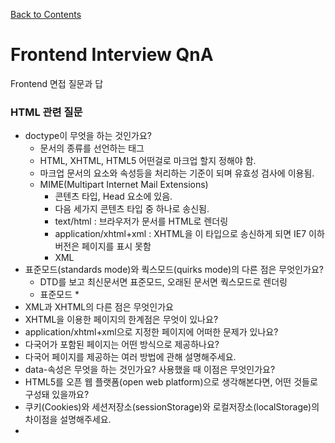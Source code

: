 [Back to Contents](../README.md)
# Frontend Interview QnA
Frontend 면접 질문과 답

### HTML 관련 질문
* doctype이 무엇을 하는 것인가요?
  * 문서의 종류를 선언하는 태그
  * HTML, XHTML, HTML5 어떤걸로 마크업 할지 정해야 함.
  * 마크업 문서의 요소와 속성등을 처리하는 기준이 되며 유효성 검사에 이용됨.
  * MIME(Multipart Internet Mail Extensions)
    * 콘텐츠 타입, Head 요소에 있음.
    * 다음 세가지 콘텐츠 타입 중 하나로 송신됨.
    * text/html : 브라우저가 문서를 HTML로 렌더링
    * application/xhtml+xml : XHTML을 이 타입으로 송신하게 되면 IE7 이하 버전은 페이지를 표시 못함
    * XML
* 표준모드(standards mode)와 쿽스모드(quirks mode)의 다른 점은 무엇인가요?
  * DTD를 보고 최신문서면 표준모드, 오래된 문서면 쿽스모드로 렌더링
  * 표준모드
    * 
* XML과 XHTML의 다른 점은 무엇인가요
* XHTML을 이용한 페이지의 한계점은 무엇이 있나요?
* application/xhtml+xml으로 지정한 페이지에 어떠한 문제가 있나요?
* 다국어가 포함된 페이지는 어떤 방식으로 제공하나요?
* 다국어 페이지를 제공하는 여러 방법에 관해 설명해주세요.
* data-속성은 무엇을 하는 것인가요? 사용했을 때 이점은 무엇인가요?
* HTML5를 오픈 웹 플랫폼(open web platform)으로 생각해본다면, 어떤 것들로 구성돼 있을까요?
* 쿠키(Cookies)와 세션저장소(sessionStorage)와 로컬저장소(localStorage)의 차이점을 설명해주세요.
* <script>, <script async>와 <script defer>의 차이점에 관해 설명해주세요.
* CSS<link>를 <head></head>사이에 쓰는 것과 JS<script>를 <body></body>뒤에 사용하는 것은 좋은 사용법일까요? 어디에 배치하는 게 좋을까요?
* Progressive rendering이란 무엇인가요?
* 이미지 태그에 srcset 속성을 사용하는 이유는 무엇인가요? 브라우저가 이 속성을 가진 콘텐츠를 평가할 때 사용하는 과정을 설명해보세요.
* HTML templating language를 사용해 본 경험이 있나요?
